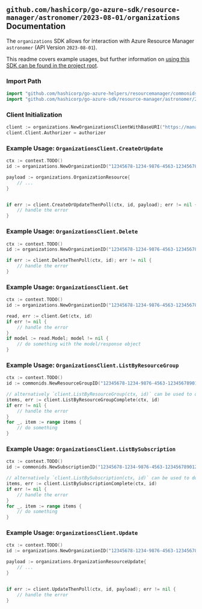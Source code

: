 
## `github.com/hashicorp/go-azure-sdk/resource-manager/astronomer/2023-08-01/organizations` Documentation

The `organizations` SDK allows for interaction with Azure Resource Manager `astronomer` (API Version `2023-08-01`).

This readme covers example usages, but further information on [using this SDK can be found in the project root](https://github.com/hashicorp/go-azure-sdk/tree/main/docs).

### Import Path

```go
import "github.com/hashicorp/go-azure-helpers/resourcemanager/commonids"
import "github.com/hashicorp/go-azure-sdk/resource-manager/astronomer/2023-08-01/organizations"
```


### Client Initialization

```go
client := organizations.NewOrganizationsClientWithBaseURI("https://management.azure.com")
client.Client.Authorizer = authorizer
```


### Example Usage: `OrganizationsClient.CreateOrUpdate`

```go
ctx := context.TODO()
id := organizations.NewOrganizationID("12345678-1234-9876-4563-123456789012", "example-resource-group", "organizationName")

payload := organizations.OrganizationResource{
	// ...
}


if err := client.CreateOrUpdateThenPoll(ctx, id, payload); err != nil {
	// handle the error
}
```


### Example Usage: `OrganizationsClient.Delete`

```go
ctx := context.TODO()
id := organizations.NewOrganizationID("12345678-1234-9876-4563-123456789012", "example-resource-group", "organizationName")

if err := client.DeleteThenPoll(ctx, id); err != nil {
	// handle the error
}
```


### Example Usage: `OrganizationsClient.Get`

```go
ctx := context.TODO()
id := organizations.NewOrganizationID("12345678-1234-9876-4563-123456789012", "example-resource-group", "organizationName")

read, err := client.Get(ctx, id)
if err != nil {
	// handle the error
}
if model := read.Model; model != nil {
	// do something with the model/response object
}
```


### Example Usage: `OrganizationsClient.ListByResourceGroup`

```go
ctx := context.TODO()
id := commonids.NewResourceGroupID("12345678-1234-9876-4563-123456789012", "example-resource-group")

// alternatively `client.ListByResourceGroup(ctx, id)` can be used to do batched pagination
items, err := client.ListByResourceGroupComplete(ctx, id)
if err != nil {
	// handle the error
}
for _, item := range items {
	// do something
}
```


### Example Usage: `OrganizationsClient.ListBySubscription`

```go
ctx := context.TODO()
id := commonids.NewSubscriptionID("12345678-1234-9876-4563-123456789012")

// alternatively `client.ListBySubscription(ctx, id)` can be used to do batched pagination
items, err := client.ListBySubscriptionComplete(ctx, id)
if err != nil {
	// handle the error
}
for _, item := range items {
	// do something
}
```


### Example Usage: `OrganizationsClient.Update`

```go
ctx := context.TODO()
id := organizations.NewOrganizationID("12345678-1234-9876-4563-123456789012", "example-resource-group", "organizationName")

payload := organizations.OrganizationResourceUpdate{
	// ...
}


if err := client.UpdateThenPoll(ctx, id, payload); err != nil {
	// handle the error
}
```
